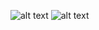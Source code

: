 ![alt text](https://github.com/srvrc/Computer-Architecture/blob/master/Single%20Cycle%20Processor%20Design/ee446exp3sim.png?raw=true)
![alt text](https://github.com/srvrc/Computer-Architecture/blob/master/Single%20Cycle%20Processor%20Design/ee446exp3cu.png?raw=true)
